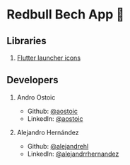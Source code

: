 # Redbull Bech App :battery:

## Libraries

1. [Flutter launcher icons](https://pub.dev/packages/flutter_launcher_icons)

## Developers

1. Andro Ostoic
   - Github: [@aostoic](https://github.com/aostoic)
   - LinkedIn: [@aostoic](https://www.linkedin.com/in/aostoic/)
    
2. Alejandro Hernández
    - Github: [@alejandrehl]() 
    - LinkedIn: [@alejandrrhernandez](https://www.linkedin.com/in/alejandrrhernandez/)